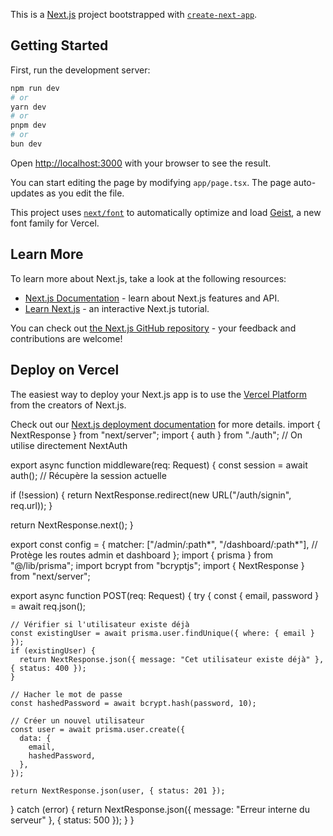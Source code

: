 This is a [Next.js](https://nextjs.org) project bootstrapped with [`create-next-app`](https://nextjs.org/docs/app/api-reference/cli/create-next-app).

## Getting Started

First, run the development server:

```bash
npm run dev
# or
yarn dev
# or
pnpm dev
# or
bun dev
```

Open [http://localhost:3000](http://localhost:3000) with your browser to see the result.

You can start editing the page by modifying `app/page.tsx`. The page auto-updates as you edit the file.

This project uses [`next/font`](https://nextjs.org/docs/app/building-your-application/optimizing/fonts) to automatically optimize and load [Geist](https://vercel.com/font), a new font family for Vercel.

## Learn More

To learn more about Next.js, take a look at the following resources:

- [Next.js Documentation](https://nextjs.org/docs) - learn about Next.js features and API.
- [Learn Next.js](https://nextjs.org/learn) - an interactive Next.js tutorial.

You can check out [the Next.js GitHub repository](https://github.com/vercel/next.js) - your feedback and contributions are welcome!

## Deploy on Vercel

The easiest way to deploy your Next.js app is to use the [Vercel Platform](https://vercel.com/new?utm_medium=default-template&filter=next.js&utm_source=create-next-app&utm_campaign=create-next-app-readme) from the creators of Next.js.

Check out our [Next.js deployment documentation](https://nextjs.org/docs/app/building-your-application/deploying) for more details.
import { NextResponse } from "next/server";
import { auth } from "./auth"; // On utilise directement NextAuth

export async function middleware(req: Request) {
  const session = await auth(); // Récupère la session actuelle

  if (!session) {
    return NextResponse.redirect(new URL("/auth/signin", req.url));
  }

  return NextResponse.next();
}

export const config = {
  matcher: ["/admin/:path*", "/dashboard/:path*"], // Protège les routes admin et dashboard
};
import { prisma } from "@/lib/prisma";
import bcrypt from "bcryptjs";
import { NextResponse } from "next/server";

export async function POST(req: Request) {
  try {
    const { email, password } = await req.json();

    // Vérifier si l'utilisateur existe déjà
    const existingUser = await prisma.user.findUnique({ where: { email } });
    if (existingUser) {
      return NextResponse.json({ message: "Cet utilisateur existe déjà" }, { status: 400 });
    }

    // Hacher le mot de passe
    const hashedPassword = await bcrypt.hash(password, 10);

    // Créer un nouvel utilisateur
    const user = await prisma.user.create({
      data: {
        email,
        hashedPassword,
      },
    });

    return NextResponse.json(user, { status: 201 });
  } catch (error) {
    return NextResponse.json({ message: "Erreur interne du serveur" }, { status: 500 });
  }
}
